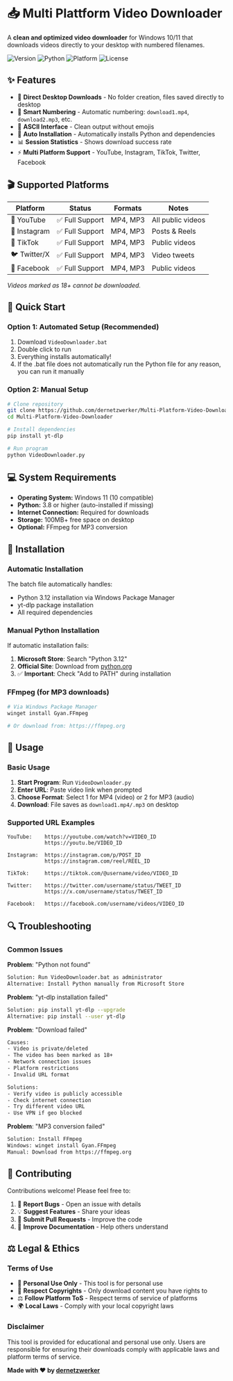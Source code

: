 # 📥 Multi Plattform Video Downloader 

A **clean and optimized video downloader** for Windows 10/11 that downloads videos directly to your desktop with numbered filenames.

![Version](https://img.shields.io/badge/version-1.0.0-blue.svg)
![Python](https://img.shields.io/badge/python-3.8+-green.svg)
![Platform](https://img.shields.io/badge/platform-Windows%2011-lightgrey.svg)
![License](https://img.shields.io/badge/license-MIT-orange.svg)

## ✨ Features

- 🎯 **Direct Desktop Downloads** - No folder creation, files saved directly to desktop
- 📝 **Smart Numbering** - Automatic numbering: `download1.mp4`, `download2.mp3`, etc.
- 🎨 **ASCII Interface** - Clean output without emojis
- 🔄 **Auto Installation** - Automatically installs Python and dependencies
- 📊 **Session Statistics** - Shows download success rate
- ⚡ **Multi Platform Support** - YouTube, Instagram, TikTok, Twitter, Facebook

## 🎬 Supported Platforms

| Platform | Status | Formats | Notes |
|----------|--------|---------|-------|
| 🔴 YouTube | ✅ Full Support | MP4, MP3 | All public videos |
| 📸 Instagram | ✅ Full Support | MP4, MP3 | Posts & Reels |
| 🎵 TikTok | ✅ Full Support | MP4, MP3 | Public videos |
| 🐦 Twitter/X | ✅ Full Support | MP4, MP3 | Video tweets |
| 📘 Facebook | ✅ Full Support | MP4, MP3 | Public videos |
*Videos marked as 18+ cannot be downloaded.*


## 🚀 Quick Start

### Option 1: Automated Setup (Recommended)
1. Download `VideoDownloader.bat`
2. Double click to run
3. Everything installs automatically!
4. If the .bat file does not automatically run the Python file for any reason, you can run it manually

### Option 2: Manual Setup
```bash
# Clone repository
git clone https://github.com/dernetzwerker/Multi-Platform-Video-Downloader.git
cd Multi-Platform-Video-Downloader

# Install dependencies
pip install yt-dlp

# Run program
python VideoDownloader.py
```

## 💻 System Requirements

- **Operating System:** Windows 11 (10 compatible)
- **Python:** 3.8 or higher (auto-installed if missing)
- **Internet Connection:** Required for downloads
- **Storage:** 100MB+ free space on desktop
- **Optional:** FFmpeg for MP3 conversion

## 🔧 Installation

### Automatic Installation
The batch file automatically handles:
- Python 3.12 installation via Windows Package Manager
- yt-dlp package installation
- All required dependencies

### Manual Python Installation
If automatic installation fails:
1. **Microsoft Store**: Search "Python 3.12"
2. **Official Site**: Download from [python.org](https://python.org/downloads)
3. ✅ **Important**: Check "Add to PATH" during installation

### FFmpeg (for MP3 downloads)
```bash
# Via Windows Package Manager
winget install Gyan.FFmpeg

# Or download from: https://ffmpeg.org
```

## 🎯 Usage

### Basic Usage
1. **Start Program**: Run `VideoDownloader.py`
2. **Enter URL**: Paste video link when prompted
3. **Choose Format**: Select 1 for MP4 (video) or 2 for MP3 (audio)
4. **Download**: File saves as `download1.mp4/.mp3` on desktop

### Supported URL Examples
```
YouTube:    https://youtube.com/watch?v=VIDEO_ID
            https://youtu.be/VIDEO_ID

Instagram:  https://instagram.com/p/POST_ID
            https://instagram.com/reel/REEL_ID

TikTok:     https://tiktok.com/@username/video/VIDEO_ID

Twitter:    https://twitter.com/username/status/TWEET_ID
            https://x.com/username/status/TWEET_ID

Facebook:   https://facebook.com/username/videos/VIDEO_ID
```

## 🔍 Troubleshooting

### Common Issues

**Problem**: "Python not found"
```bash
Solution: Run VideoDownloader.bat as administrator
Alternative: Install Python manually from Microsoft Store
```

**Problem**: "yt-dlp installation failed"
```bash
Solution: pip install yt-dlp --upgrade
Alternative: pip install --user yt-dlp
```

**Problem**: "Download failed"
```bash
Causes:
- Video is private/deleted
- The video has been marked as 18+
- Network connection issues
- Platform restrictions
- Invalid URL format

Solutions:
- Verify video is publicly accessible
- Check internet connection
- Try different video URL
- Use VPN if geo blocked
```

**Problem**: "MP3 conversion failed"
```bash
Solution: Install FFmpeg
Windows: winget install Gyan.FFmpeg
Manual: Download from https://ffmpeg.org
```

## 🤝 Contributing

Contributions welcome! Please feel free to:

1. 🐛 **Report Bugs** - Open an issue with details
2. 💡 **Suggest Features** - Share your ideas
3. 🔧 **Submit Pull Requests** - Improve the code
4. 📖 **Improve Documentation** - Help others understand

## ⚖️ Legal & Ethics

### Terms of Use
- 📜 **Personal Use Only** - This tool is for personal use
- 🚫 **Respect Copyrights** - Only download content you have rights to
- ⚖️ **Follow Platform ToS** - Respect terms of service of platforms
- 🌍 **Local Laws** - Comply with your local copyright laws

### Disclaimer
This tool is provided for educational and personal use only. Users are responsible for ensuring their downloads comply with applicable laws and platform terms of service.



**Made with ❤️ by [dernetzwerker](https://github.com/dernetzwerker)**
